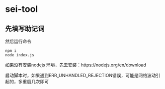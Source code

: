 # sei-tool

## 先填写助记词

然后运行命令

```
npm i
node index.js
```

如果没有安装nodejs 环境，先去安装：https://nodejs.org/en/download


启动脚本时，如果遇到ERR_UNHANDLED_REJECTION错误，可能是网络波动引起的，多重启几次即可

